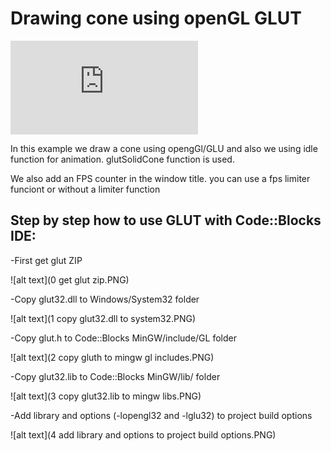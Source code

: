 # Drawing cone using openGL GLUT

![alt text](https://www.codemiles.com/download/file.php?id=1486)

In this example we draw a cone using opengGl/GLU and also we using idle function for animation. glutSolidCone function is used.

We also add an FPS counter in the window title. you can use a fps limiter funciont or without a limiter function

## Step by step how to use GLUT with Code::Blocks IDE:

-First get glut ZIP

![alt text](0 get glut zip.PNG)

-Copy glut32.dll to Windows/System32 folder

![alt text](1 copy glut32.dll to system32.PNG)

-Copy glut.h to Code::Blocks MinGW/include/GL folder

![alt text](2 copy gluth to mingw gl includes.PNG)

-Copy glut32.lib to Code::Blocks MinGW/lib/ folder

![alt text](3 copy glut32.lib to mingw libs.PNG)

-Add  library and options (-lopengl32 and -lglu32) to project build options

![alt text](4 add  library and options to project build options.PNG)
